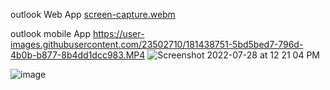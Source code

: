 outlook Web App
[screen-capture.webm](https://user-images.githubusercontent.com/23502710/181438233-c616719e-0d75-4e42-9686-f0bba5896110.webm)

outlook mobile App
https://user-images.githubusercontent.com/23502710/181438751-5bd5bed7-796d-4b0b-b877-8b4dd1dcc983.MP4
![Screenshot 2022-07-28 at 12 21 04 PM](https://user-images.githubusercontent.com/23502710/181440748-7f6735b9-e84d-4c1c-8ad7-088b373ff0c5.png)



![image](https://user-images.githubusercontent.com/23502710/182096329-5f0e5e2f-352d-45aa-95e6-191c6cb1c134.png)
